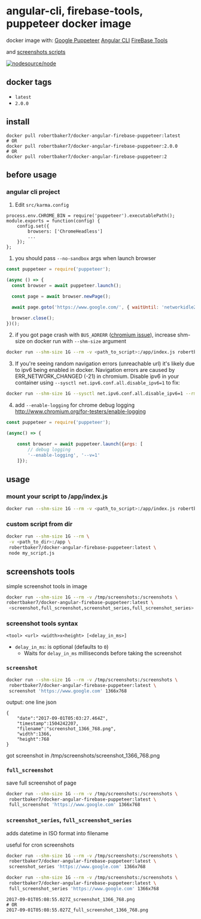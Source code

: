 # angular-cli, firebase-tools, puppeteer docker image

docker image with:
[Google Puppeteer](https://github.com/GoogleChrome/puppeteer)
[Angular CLI](https://github.com/angular/cli)
[FireBase Tools](https://github.com/firebase/firebase-tools)

and [screenshots scripts](#screenshots-tools)

[![nodesource/node](http://dockeri.co/image/robertbaker7/docker-angular-firebase-puppeteer)](https://hub.docker.com/r/robertbaker7/docker-angular-firebase-puppeteer/)

## docker tags

- `latest`
- `2.0.0`

## install

```
docker pull robertbaker7/docker-angular-firebase-puppeteer:latest
# OR
docker pull robertbaker7/docker-angular-firebase-puppeteer:2.0.0
# OR
docker pull robertbaker7/docker-angular-firebase-puppeteer:2
```

## before usage

### angular cli project

1.  Edit `src/karma.config`

```
process.env.CHROME_BIN = require('puppeteer').executablePath();
module.exports = function(config) {
    config.set({
        browsers: ['ChromeHeadless']
        ...
    });
};
```

1.  you should pass `--no-sandbox` args when launch browser

```js
const puppeteer = require('puppeteer');

(async () => {
  const browser = await puppeteer.launch();

  const page = await browser.newPage();

  await page.goto('https://www.google.com/', { waitUntil: 'networkidle2' });

  browser.close();
})();
```

2.  if you got page crash with `BUS_ADRERR` ([chromium issue](https://bugs.chromium.org/p/chromium/issues/detail?id=571394)), increase shm-size on docker run with `--shm-size` argument

```bash
docker run --shm-size 1G --rm -v <path_to_script>:/app/index.js robertbaker7/docker-angular-firebase-puppeteer:latest
```

3.  If you're seeing random navigation errors (unreachable url) it's likely due to ipv6 being enabled in docker. Navigation errors are caused by ERR_NETWORK_CHANGED (-21) in chromium. Disable ipv6 in your container using `--sysctl net.ipv6.conf.all.disable_ipv6=1` to fix:

```bash
docker run --shm-size 1G --sysctl net.ipv6.conf.all.disable_ipv6=1 --rm -v <path_to_script>:/app/index.js robertbaker7/docker-angular-firebase-puppeteer:latest
```

4.  add `--enable-logging` for chrome debug logging http://www.chromium.org/for-testers/enable-logging

```js
const puppeteer = require('puppeteer');

(async() => {

    const browser = await puppeteer.launch({args: [
        // debug logging
        '--enable-logging', '--v=1'
    ]});
```

## usage

### mount your script to /app/index.js

```bash
docker run --shm-size 1G --rm -v <path_to_script>:/app/index.js robertbaker7/docker-angular-firebase-puppeteer:latest
```

### custom script from dir

```bash
docker run --shm-size 1G --rm \
 -v <path_to_dir>:/app \
 robertbaker7/docker-angular-firebase-puppeteer:latest \
 node my_script.js
```

## screenshots tools

simple screenshot tools in image

```bash
docker run --shm-size 1G --rm -v /tmp/screenshots:/screenshots \
robertbaker7/docker-angular-firebase-puppeteer:latest \
 <screenshot,full_screenshot,screenshot_series,full_screenshot_series> 'https://www.google.com' 1366x768
```

### screenshot tools syntax

`<tool> <url> <width>x<height> [<delay_in_ms>]`

- `delay_in_ms`: is optional (defaults to `0`)
  - Waits for `delay_in_ms` milliseconds before taking the screenshot

### `screenshot`

```bash
docker run --shm-size 1G --rm -v /tmp/screenshots:/screenshots \
 robertbaker7/docker-angular-firebase-puppeteer:latest \
 screenshot 'https://www.google.com' 1366x768
```

output: one line json

```
{
    "date":"2017-09-01T05:03:27.464Z",
    "timestamp":1504242207,
    "filename":"screenshot_1366_768.png",
    "width":1366,
    "height":768
}
```

got screenshot in /tmp/screenshots/screenshot_1366_768.png

### `full_screenshot`

save full screenshot of page

```bash
docker run --shm-size 1G --rm -v /tmp/screenshots:/screenshots \
 robertbaker7/docker-angular-firebase-puppeteer:latest \
 full_screenshot 'https://www.google.com' 1366x768
```

### `screenshot_series`, `full_screenshot_series`

adds datetime in ISO format into filename

useful for cron screenshots

```bash
docker run --shm-size 1G --rm -v /tmp/screenshots:/screenshots \
 robertbaker7/docker-angular-firebase-puppeteer:latest \
 screenshot_series 'https://www.google.com' 1366x768
```

```bash
docker run --shm-size 1G --rm -v /tmp/screenshots:/screenshots \
 robertbaker7/docker-angular-firebase-puppeteer:latest \
 full_screenshot_series 'https://www.google.com' 1366x768
```

```
2017-09-01T05:08:55.027Z_screenshot_1366_768.png
# OR
2017-09-01T05:08:55.027Z_full_screenshot_1366_768.png
```
